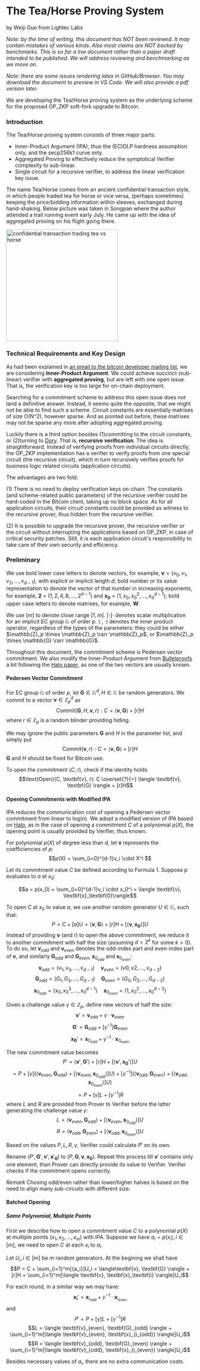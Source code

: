# The Tea/Horse Proving System

by Weiji Guo from Lightec Labs

*Note: by the time of writing, this document has NOT been reviewed. It may contain mistakes of various kinds. Also most claims are NOT backed by benchmarks. This is so far a live document rather than a paper draft intended to be published. We will address reviewing and benchmarking as we move on.*

*Note: there are some issues rendering latex in GitHub/Browser. You may download the document to preview in VS Code. We will also provide a pdf version later.*

We are developing the Tea/Horse proving system as the underlying scheme for the proposed OP_ZKP soft-fork upgrade to Bitcoin.

### Introduction

The Tea/Horse proving system consists of three major parts:

- Inner-Product Argument (IPA), thus the (EC)DLP hardness assumption only, and the secp256k1 curve only.
- Aggregated Proving to effectively reduce the symptotical Verifier complexity to sub-linear.
- Single circuit for a recursive verifier, to address the linear verification key issue.

The name Tea/Horse comes from an ancient confidential transaction style, in which people traded tea for horse or vice versa, (perhaps sometimes) keeping the price/bidding information within sleeves, exchanged during hand-shaking. Below picture was taken in Songpan where the author attended a trail running event early July. He came up with the idea of aggregated proving on his flight going there.

<img src="img/th.jpeg" alt="confidential transaction trading tea vs horse" width="300"/>

### Technical Requirements and Key Design

As had been explained in [an email to the bitcoin developer mailing list](https://groups.google.com/g/bitcoindev/c/YEXcac4FMGc), we are considering **Inner-Product Argument**. We could achieve succinct (sub-linear) verifier with **aggregated proving**, but are left with one open issue. That is, the verification key is too large for on-chain deployment.

Searching for a commitment scheme to address this open issue does not land a definitive answer. Instead, it seems quite the opposite, that we might not be able to find such a scheme. Circuit constants are essentially matrixes of size O(N^2), however sparse. And as pointed out before, these matrixes may not be sparse any more after adopting aggregated proving.

Luckily there is a third option besides (1)committing to the circuit constants, or (2)turning to [Dory](https://eprint.iacr.org/2020/1274.pdf). That is, **recursive verification**. The idea is straightforward. Instead of verifying proofs from individual circuits directly, the OP_ZKP implementation has a verifier to verify proofs from one special circuit (the recursive circuit), which in turn recursively verifies proofs for business logic related circuits (application circuits).

The advantages are two fold:

(1) There is no need to deploy verification keys on-chain. The constants (and scheme-related public parameters) of the recursive verifier could be hard-coded in the Bitcoin client, taking up no block space. As for all application circuits, their circuit constants could be provided as witness to the recursive prover, thus hidden from the recursive verifier.

(2) It is possible to upgrade the recursive prover, the recursive verifier or the circuit without interrupting the applications based on OP_ZKP, in case of critical security patches. Still, it is each application circuit's responsibility to take care of their own security and efficiency.

### Preliminary

We use bold lower case letters to denote vectors, for example, $\textbf{v} = (v_0, v_1, v_2, ..., v_{d-1})$, with explicit or implicit length $d$; bold number or its value representation to denote the vector of that number in increasing exponents, for example, $\textbf{2}$ = $(1, 2, 4, 8, ..., 2^{d-1})$ and $\textbf{x}_\textbf{0}$ = $(1, x_0, x_0^2, ..., x_0^{d-1})$; bold upper case letters to denote matrixes, for example, $\textbf{W}$. 

We use $[m]$ to denote close range $[1, m]$. $[\cdot]\cdot$ denotes scalar multiplication for an implicit EC group $\mathbb{G}$ of order $p$. $\langle \cdot, \cdot \rangle$ denotes the inner product operator, regardless of the types of the parameters: they could be either $\mathbb{Z}_p \times \mathbb{Z}_p \rarr \mathbb{Z}_p$, or $\mathbb{Z}_p \times \mathbb{G} \rarr \mathbb{G}$.

Throughout this document, the commitment scheme is Pedersen vector commitment. We also modify the Inner-Product Argument from [Bulletproofs](https://eprint.iacr.org/2017/1066.pdf) a bit following the [Halo paper](https://eprint.iacr.org/2019/1021.pdf), as one of the two vectors are usually known.

#### Pedersen Vector Commitment

For EC group $\mathbb{G}$ of order $p$, let $\textbf{G} \in \mathbb{G}^d, H \in \mathbb{G}$ be random generators. We commit to a vector $\textbf{v} \in \mathbb{Z}_p^d$ as
$$\text{Commit}(\textbf{G}, H, \textbf{v}, r): C = \langle \textbf{v}, \textbf{G} \rangle + [r]H$$
where $r \in \mathbb{Z}_p$ is a random blinder providing hiding.

We may ignore the public parameters $\textbf{G}$ and $H$ in the parameter list, and simply put
$$\text{Commit}(\textbf{v}, r): C = \langle \textbf{v}, \textbf{G} \rangle + [r]H \tag{1}$$
$\textbf{G}$ and $H$ should be fixed for Bitcoin use.

To open the commitment $(C, r)$, check if the identity holds
$$\text{Open}(C, \textbf{v}, r): C \overset{?}{=} \langle \textbf{v}, \textbf{G} \rangle + [r]H$$

#### Opening Commitments with Modified IPA

IPA reduces the communication cost of opening a Pedersen vector commitment from linear to log(n). We adopt a modified version of IPA based on [Halo](https://eprint.iacr.org/2019/1021.pdf), as in the case of opening a commitment $C$ of a polynomial $p(X)$, the opening point is usually provided by Verifier, thus known.

For polynomial $p(X)$ of degree less than $d$, let $\textbf{v}$ represents the coefficiencies of $p$: 
$$p(X) = \sum_{i=0}^{d-1}v_i \cdot X^i $$

Let its commitment value $C$ be defined according to Formula 1. Suppose $p$ evaluates to $a$ at $x_0$:

$$a = p(x_0) = \sum_{i=0}^{d-1}v_i \cdot x_0^i = \langle \textbf{v}, \textbf{x}_\textbf{0}\rangle$$

To open $C$ at $x_0$ to value $a$, we use another random generator $U \in \mathbb{G}$, such that:
$$P = C + [a]U = \langle\textbf{v}, \textbf{G} \rangle + [r]H + [\langle \textbf{v}, \textbf{x}_\textbf{0} \rangle]U \tag{2}$$
Instead of providing $\textbf{v}$ (and $r$) to open the above commitment, we reduce it to another commitment with half the size (assuming $d = 2^k$ for some $k > 0$). To do so, let $\textbf{v}_{odd}$ and $\textbf{v}_{even}$ denotes the odd-index part and even-index part of $\textbf{v}$, and similarly $\textbf{G}_{odd}$ and $\textbf{G}_{even}$, $\textbf{x}_{0_{odd}}$ and $\textbf{x}_{0_{even}}$:
$$\textbf{v}_{odd} = (v_1, v_3, ..., v_{d-1}) \quad \textbf{v}_{even} = (v0, v2, ..., v_{d-2})$$
$$\textbf{G}_{odd} = (G_1, G_3, ..., G_{d-1}) \quad \textbf{G}_{even} = (G_0, G_2, ..., G_{d-2})$$
$$\textbf{x}_{0_{odd}} = (x_0, x_0^3, ..., x_0^{d-1}) \quad \textbf{x}_{0_{even}} = (1, x_0^2, ..., x_0^{d-2})$$

Given a challenge value $\gamma \in \mathbb{Z}_p$, define new vectors of half the size:
$$\textbf{v}' = \textbf{v}_{odd} + \gamma \cdot \textbf{v}_{even}$$
$$\textbf{G}' = \textbf{G}_{odd} + [\gamma^{-1}]\textbf{G}_{even}$$
$$\textbf{x}_\textbf{0}' = \textbf{x}_{0_{odd}} + \gamma^{-1} \cdot \textbf{x}_{0_{even}}$$

The new commitment value becomes
$$P' = \langle \textbf{v}', \textbf{G}' \rangle + [r]H + [\langle \textbf{v}', \textbf{x}_\textbf{0}' \rangle]U$$
$$= P + [\gamma](\langle \textbf{v}_{even}, \textbf{G}_{odd} \rangle + [\langle \textbf{v}_{even}, \textbf{x}_{0_{odd}} \rangle]U) + [\gamma^{-1}](\langle \textbf{v}_{odd}, \textbf{G}_{even} \rangle + [\langle \textbf{v}_{odd}, \textbf{x}_{0_{even}} \rangle]U) $$
$$= P + [\gamma]L + [\gamma^{-1}]R$$
where $L$ and $R$ are provided from Prover to Verifier before the latter generating the challenge value $\gamma$:
$$L = \langle \textbf{v}_{even}, \textbf{G}_{odd} \rangle + [\langle \textbf{v}_{even}, \textbf{x}_{0_{odd}} \rangle]U$$
$$R = \langle \textbf{v}_{odd}, \textbf{G}_{even} \rangle + [\langle \textbf{v}_{odd}, \textbf{x}_{0_{even}} \rangle]U$$

Based on the values $P, L, R, \gamma$, Verifier could calculate $P'$ on its own.

Rename $(P', \textbf{G}', \textbf{v}', \textbf{x}'_\textbf{0})$ to $(P, \textbf{G}, \textbf{v}, \textbf{x}_\textbf{0})$. Repeat this process till $\textbf{v}'$ contains only one element, than Prover can directly provide its value to Verifier. Verifier checks if the commitment opens correctly.

*Remark* Chosing odd/even rather than lower/higher halves is based on the need to align many sub-circuits with different size.

#### Batched Opening

##### Same Polynomial, Multiple Points
First we describe how to open a commitment value $C$ to a polynomial $p(X)$ at multiple points $(x_1, x_2, ..., x_m)$ with IPA. Suppose we have $a_i = p(x_i), i \in [m]$, we need to open $C$ at each $x_i$ to $a_i$. 

Let $U_i, i \in [m]$ be $m$ random generators. At the begining we shall have 
$$P = C + \sum_{i=1}^m[{a_i}]U_i = \langle\textbf{v}, \textbf{G} \rangle + [r]H + \sum_{i=1}^m[\langle \textbf{v}, \textbf{x}_\textbf{i} \rangle]U_i$$

For each round, in a similar way we may have:
$$\textbf{x}_\textbf{i}' = \textbf{x}_{i_{odd}} + \gamma^{-1} \cdot \textbf{x}_{i_{even}}$$
and
$$P' = P + [\gamma]L + [\gamma^{-1}]R$$
$$L = \langle \textbf{v}_{even}, \textbf{G}_{odd} \rangle + \sum_{i=1}^m[\langle \textbf{v}_{even}, \textbf{x}_{i_{odd}} \rangle]U_i$$
$$R = \langle \textbf{v}_{odd}, \textbf{G}_{even} \rangle + \sum_{i=1}^m[\langle \textbf{v}_{odd}, \textbf{x}_{i_{even}} \rangle]U_i$$

Besides necessary values of $a_i$, there are no extra communication costs.
